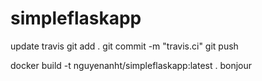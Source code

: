 # simpleflaskapp

update travis
git add .
git commit -m "travis.ci"
git push

docker build -t nguyenanht/simpleflaskapp:latest .
bonjour

